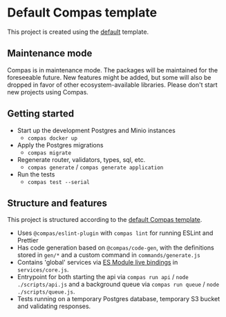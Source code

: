 # Default Compas template

This project is created using the
[default](https://github.com/compasjs/compas/tree/main/examples/default) template.

## Maintenance mode

Compas is in maintenance mode. The packages will be maintained for the foreseeable future.
New features might be added, but some will also be dropped in favor of other
ecosystem-available libraries. Please don't start new projects using Compas.

## Getting started

- Start up the development Postgres and Minio instances
  - `compas docker up`
- Apply the Postgres migrations
  - `compas migrate`
- Regenerate router, validators, types, sql, etc.
  - `compas generate` / `compas generate application`
- Run the tests
  - `compas test --serial`

## Structure and features

This project is structured according to the
[default Compas template](https://github.com/compasjs/compas/tree/main/examples/default).

- Uses `@compas/eslint-plugin` with `compas lint` for running ESLint and Prettier
- Has code generation based on `@compas/code-gen`, with the definitions stored in `gen/*`
  and a custom command in `commands/generate.js`
- Contains 'global' services via
  [ES Module live bindings](https://stackoverflow.com/a/57552682) in `services/core.js`.
- Entrypoint for both starting the api via `compas run api` / `node ./scripts/api.js` and
  a background queue via `compas run queue` / `node ./scripts/queue.js`.
- Tests running on a temporary Postgres database, temporary S3 bucket and validating
  responses.
